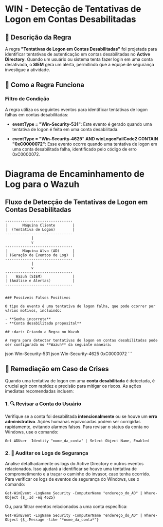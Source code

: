 
# WIN - Detecção de Tentativas de Logon em Contas Desabilitadas

## :dart: Descrição da Regra

A regra **"Tentativas de Logon em Contas Desabilitadas"** foi projetada para identificar tentativas de autenticação em contas desabilitadas no **Active Directory**. Quando um usuário ou sistema tenta fazer login em uma conta desativada, o **SIEM** gera um alerta, permitindo que a equipe de segurança investigue a atividade.

## :dart: Como a Regra Funciona

### Filtro de Condição

A regra utiliza os seguintes eventos para identificar tentativas de logon falhas em contas desabilitadas:

- **eventType = "Win-Security-531"**: Este evento é gerado quando uma tentativa de logon é feita em uma conta desabilitada.
  
- **eventType = "Win-Security-4625" AND winLogonFailCode2 CONTAIN "0xC0000072"**: Esse evento ocorre quando uma tentativa de logon em uma conta desabilitada falha, identificado pelo código de erro 0xC0000072.

# Diagrama de Encaminhamento de Log para o Wazuh

## Fluxo de Detecção de Tentativas de Logon em Contas Desabilitadas

```plaintext
-------------------------------
|       Máquina Cliente        |
|  (Tentativa de Logon)        |
-------------------------------
            |
            v
-------------------------------
|       Máquina Alvo (AD)      |
| (Geração de Eventos de Log)  |
-------------------------------
            |
            v
-------------------------------
|    Wazuh (SIEM)              |
| (Análise e Alertas)          |
-------------------------------


### Possíveis Falsos Positivos

O tipo de evento é uma tentativa de logon falha, que pode ocorrer por vários motivos, incluindo:

- **Senha incorreta**
- **Conta desabilitada proposital**

## :dart: Criando a Regra no Wazuh

A regra para detectar tentativas de logon em contas desabilitadas pode ser configurada no **Wazuh** da seguinte maneira:

```
<group name="windows,">
  <rule id="100000" level="7">
    <decoded_as>json</decoded_as>
    <field name="eventType">Win-Security-531</field>
  </rule>
  <rule id="100001" level="7">
    <decoded_as>json</decoded_as>
    <field name="eventType">Win-Security-4625</field>
    <field name="winLogonFailCode2">0xC0000072</field>
  </rule>
</group>
```

## :dart: Remediação em Caso de Crises

Quando uma tentativa de logon em uma **conta desabilitada** é detectada, é crucial agir com rapidez e precisão para mitigar os riscos. As ações imediatas recomendadas incluem:

### 1. **🔍 Revisar a Conta do Usuário**
Verifique se a conta foi desabilitada **intencionalmente** ou se houve um **erro administrativo**. Ações humanas equivocadas podem ser corrigidas rapidamente, evitando alarmes falsos. Para revisar o status da conta no Windows, use o comando:

```
Get-ADUser -Identity "nome_da_conta" | Select-Object Name, Enabled
```

### 2. **📜 Auditar os Logs de Segurança**

Analise detalhadamente os logs do Active Directory e outros eventos relacionados. Isso ajudará a identificar se houve uma tentativa de comprometimento e a traçar o caminho do invasor, caso tenha ocorrido. Para verificar os logs de eventos de segurança do Windows, use o comando:

```
Get-WinEvent -LogName Security -ComputerName "endereço_do_AD" | Where-Object {$_.Id -eq 4625}
```

Ou, para filtrar eventos relacionados a uma conta específica:

```
Get-WinEvent -LogName Security -ComputerName "endereço_do_AD" | Where-Object {$_.Message -like "*nome_da_conta*"}
```